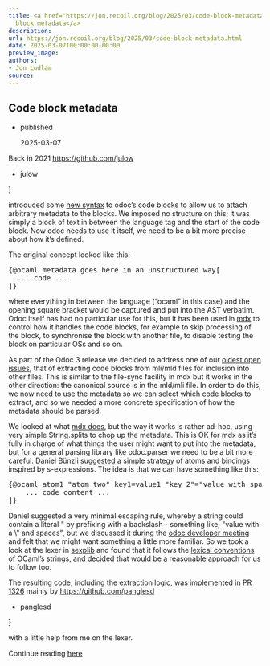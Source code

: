 ```yaml
---
title: <a href="https://jon.recoil.org/blog/2025/03/code-block-metadata.html">Code
  block metadata</a>
description:
url: https://jon.recoil.org/blog/2025/03/code-block-metadata.html
date: 2025-03-07T00:00:00-00:00
preview_image:
authors:
- Jon Ludlam
source:
---
```


<section><h1><a href="https://jon.recoil.org/atom.xml#code-block-metadata" class="anchor"></a>Code block metadata</h1><ul class="at-tags"><li class="published"><span class="at-tag">published</span> <p>2025-03-07</p></li></ul><p>Back in 2021 <a href="https://github.com/julow">https://github.com/julow</a></p><ul class="at-tags"><li class="julow"><span class="at-tag">julow</span> </li></ul><p>}</p><p>introduced some <a href="https://github.com/ocaml-doc/odoc-parser/pull/2">new syntax</a> to odoc’s code blocks to allow us to attach arbitrary metadata to the blocks. We imposed no structure on this; it was simply a block of text in between the language tag and the start of the code block. Now odoc needs to use it itself, we need to be a bit more precise about how it’s defined.</p><p>The original concept looked like this:</p><pre>{@ocaml metadata goes here in an unstructured way[
  ... code ...
]}</pre><p>where everything in between the language (“ocaml” in this case) and the opening square bracket would be captured and put into the AST verbatim. Odoc itself has had no particular use for this, but it has been used in <a href="https://github.com/realworldocaml/mdx">mdx</a> to control how it handles the code blocks, for example to skip processing of the block, to synchronise the block with another file, to disable testing the block on particular OSs and so on.</p><p>As part of the Odoc 3 release we decided to address one of our <a href="https://github.com/ocaml/odoc/pull/303">oldest open issues</a>, that of extracting code blocks from mli/mld files for inclusion into other files. This is similar to the file-sync facility in mdx but it works in the other direction: the canonical source is in the mld/mli file. In order to do this, we now need to use the metadata so we can select which code blocks to extract, and so we needed a more concrete specification of how the metadata should be parsed.</p><p>We looked at what <a href="https://github.com/realworldocaml/mdx/blob/main/lib/label.ml#L195-L210">mdx does</a>, but the way it works is rather ad-hoc, using very simple String.splits to chop up the metadata. This is OK for mdx as it’s fully in charge of what things the user might want to put into the metadata, but for a general parsing library like odoc.parser we need to be a bit more careful. Daniel Bünzli <a href="https://github.com/ocaml/odoc/pull/1326#issuecomment-2702260053">suggested</a> a simple strategy of atoms and bindings inspired by s-expressions. The idea is that we can have something like this:</p><pre>{@ocaml atom1 "atom two" key1=value1 "key 2"="value with spaces"[
    ... code content ...
]}</pre><p>Daniel suggested a very minimal escaping rule, whereby a string could contain a literal " by prefixing with a backslash - something like; "value with a \" and spaces", but we discussed it during the <a href="https://ocaml.org/governance/platform">odoc developer meeting</a> and felt that we might want something a little more familiar. So we took a look at the lexer in <a href="https://github.com/janestreet/sexplib/blob/master/src/lexer.mll">sexplib</a> and found that it follows the <a href="https://github.com/janestreet/sexplib/blob/d7c5e3adc16fcf0435220c3cd44bb695775020c1/README.org#lexical-conventions-of-s-expression">lexical conventions</a> of OCaml’s strings, and decided that would be a reasonable approach for us to follow too.</p><p>The resulting code, including the extraction logic, was implemented in <a href="https://github.com/ocaml/odoc/pull/1326/">PR 1326</a> mainly by <a href="https://github.com/panglesd">https://github.com/panglesd</a></p><ul class="at-tags"><li class="panglesd"><span class="at-tag">panglesd</span> </li></ul><p>}</p><p>with a little help from me on the lexer.</p></section><p>Continue reading <a href="https://jon.recoil.org/blog/2025/03/code-block-metadata.html">here</a></p>
